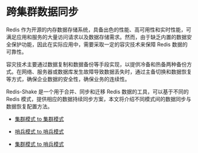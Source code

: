 # 跨集群数据同步

Redis 作为开源的内存数据存储系统，具备出色的性能、高可用性和实时性能，可满足应用和服务的大量访问请求以及数据存储需求。然而，由于缺乏内置的数据安全保护功能，因此在实际应用中，需要采取一定的容灾技术来保障 Redis 数据的可靠性。

容灾技术主要通过数据复制和数据备份等手段实现，以提供冷备和热备两种备份方式。在网络、服务器或数据库发生故障导致数据丢失时，通过主备切换和数据恢复等方式，确保企业数据的安全性，确保业务的连续性。

Redis-Shake 是一个用于合并、同步和迁移 Redis 数据的工具，可以基于不同的 Redis 模式，提供相应的数据持续同步方案，本文将介绍不同模式间的数据同步与数据恢复配置方法。

- [集群模式 to 集群模式](./cluster2cluster.md)

- [哨兵模式 to 哨兵模式](./sentinel2sentinel.md)

- [集群模式 to 哨兵模式](./cluster2sentinel.md)
